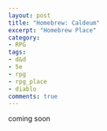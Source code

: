 ```yaml
---
layout: post
title: "Homebrew: Caldeum"
excerpt: "Homebrew Place"
category:
- RPG
tags:
- d&d
- 5e
- rpg
- rpg_place
- diablo
comments: true
---
```


coming soon